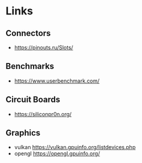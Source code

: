 # Links

## Connectors

- <https://pinouts.ru/Slots/>

## Benchmarks

- <https://www.userbenchmark.com/>

## Circuit Boards

- <https://siliconpr0n.org/>

## Graphics

- vulkan <https://vulkan.gpuinfo.org/listdevices.php>
- opengl <https://opengl.gpuinfo.org/>
